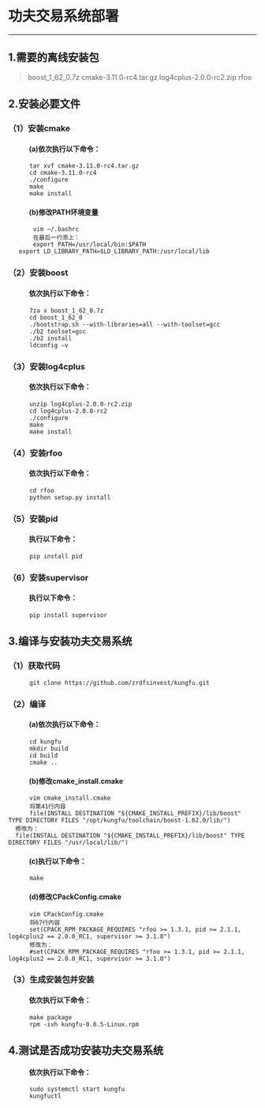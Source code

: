 # 功夫交易系统部署
-------------------
## 1.需要的离线安装包
> boost_1_62_0.7z
> cmake-3.11.0-rc4.tar.gz
> log4cplus-2.0.0-rc2.zip
> rfoo
## 2.安装必要文件
### （1）安装cmake
#### 　　　(a)依次执行以下命令：
          tar xvf cmake-3.11.0-rc4.tar.gz
          cd cmake-3.11.0-rc4
          ./configure
          make
          make install
#### 　　　(b)修改PATH环境变量
           vim ~/.bashrc
           在最后一行添上：
           export PATH=/usr/local/bin:$PATH
       export LD_LIBRARY_PATH=$LD_LIBRARY_PATH:/usr/local/lib
### （2）安装boost
#### 　　　依次执行以下命令：
          7za x boost_1_62_0.7z
          cd boost_1_62_0
          ./bootstrap.sh --with-libraries=all --with-toolset=gcc
          ./b2 toolset=gcc
          ./b2 install
          ldconfig –v
### （3）安装log4cplus
#### 　　　依次执行以下命令：
          unzip log4cplus-2.0.0-rc2.zip
          cd log4cplus-2.0.0-rc2
          ./configure
          make
          make install
### （4）安装rfoo
#### 　　　依次执行以下命令：
          cd rfoo
          python setup.py install
### （5）安装pid
#### 　　　执行以下命令：
          pip install pid
### （6）安装supervisor
#### 　　　执行以下命令：
          pip install supervisor
## 3.编译与安装功夫交易系统
### （1）获取代码
          git clone https://github.com/zrdfsinvest/kungfu.git
### （2）编译
#### 　　　(a)依次执行以下命令：
          cd kungfu
          mkdir build
          cd build
          cmake ..
#### 　　　(b)修改cmake_install.cmake
          vim cmake_install.cmake
          将第41行内容
          file(INSTALL DESTINATION "${CMAKE_INSTALL_PREFIX}/lib/boost" TYPE DIRECTORY FILES "/opt/kungfu/toolchain/boost-1.62.0/lib/")
      修改为：
      file(INSTALL DESTINATION "${CMAKE_INSTALL_PREFIX}/lib/boost" TYPE DIRECTORY FILES "/usr/local/lib/")
#### 　　　(c)执行以下命令：
          make
#### 　　　(d)修改CPackConfig.cmake
          vim CPackConfig.cmake
          将67行内容
          set(CPACK_RPM_PACKAGE_REQUIRES "rfoo >= 1.3.1, pid >= 2.1.1, log4cplus2 == 2.0.0_RC1, supervisor >= 3.1.0")
          修改为：
          #set(CPACK_RPM_PACKAGE_REQUIRES "rfoo >= 1.3.1, pid >= 2.1.1, log4cplus2 == 2.0.0_RC1, supervisor >= 3.1.0")
### （3）生成安装包并安装
#### 　　　依次执行以下命令：
          make package
          rpm -ivh kungfu-0.0.5-Linux.rpm
## 4.测试是否成功安装功夫交易系统
#### 　　　依次执行以下命令：
          sudo systemctl start kungfu
          kungfuctl